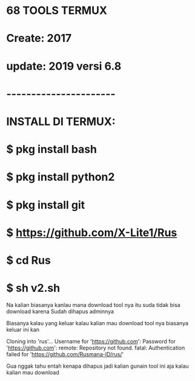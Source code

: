 # **68 TOOLS TERMUX**
# **Create: 2017**
# **update: 2019 versi 6.8**
# **----------------------**

# INSTALL DI TERMUX:
# $ pkg install bash
# $ pkg install python2
# $ pkg install git
# $ https://github.com/X-Lite1/Rus
# $ cd Rus
# $ sh v2.sh

Na kalian biasanya kanlau mana download 
tool nya itu suda tidak bisa download karena 
Sudah dihapus adminnya

Biasanya kalau yang keluar kalau kalian 
mau download tool nya biasanya keluar ini kan

Cloning into 'rus'...
Username for 'https://github.com':
Password for 'https://github.com':
remote: Repository not found.
fatal: Authentication failed for 'https://github.com/Rusmana-ID/rus/'

Gua nggak tahu entah kenapa dihapus jadi kalian gunain tool ini aja 
kalau kalian mau download
